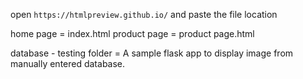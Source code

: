 open `https://htmlpreview.github.io/` and paste the file location

home page  = index.html
product page = product page.html

database - testing folder = A sample flask app to display image from manually entered database.
